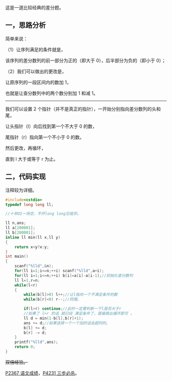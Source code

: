 这是一道比较经典的差分题。

## 一，思路分析

简单来说：

（1）让序列满足的条件就是，

该序列的差分数列的前一部分为正的（即大于 0），后半部分为负的（即小于 0）；

（2）我们可以做出的更改是，

让原序列的一段区间内的数加 1，

也就是让查分数列中的两个数分别加 1 和减 1。



------------
我们可以设置 2 个指针（并不是真正的指针），一开始分别指向差分数列的头和尾，

让头指针（l）向后找到第一个不大于 0 的数，

尾指针（r）指向第一个不小于 0 的数。

然后更改，再循环，

直到 l 大于或等于 r 为止。

## 二，代码实现

注释较为详细。

```cpp
#include<cstdio>
typedef long long ll;

//十年OI一场空，不开long long见祖宗。

ll n,ans;
ll a[200001];
ll b[200001];
inline ll min(ll x,ll y)
{
    return x<y?x:y;
}
int main()
{
    scanf("%lld",&n);
    for(ll i=1;i<=n;++i) scanf("%lld",a+i);
    for(ll i=1;i<=n;++i) b[i]=a[i]-a[i-1];//初始化查分数列
    ll l=1,r=n;
    while(l<r)
    {
        while(b[l]>0) l++;//让l指向一个不满足条件的数
        while(b[r]<0) r--;//同理。

        if(l>r) continue;//此时一定要判断一下l是否大于r
        //如果了 l>r 的话 就已经 满足条件了，直接跳出循环即可 。
        ll d = min(1-b[l],b[r]+1);
        ans += d;//如果选择一个一个加的话会超时的。
        b[l] += d;
        b[r] -= d;
    }
    printf("%lld",ans);
    return 0;
}
```
~~双倍经验。~~

[P2367 语文成绩](https://www.luogu.com.cn/problem/P2367)，[P4231 三步必杀](https://www.luogu.com.cn/problem/P4231)。
